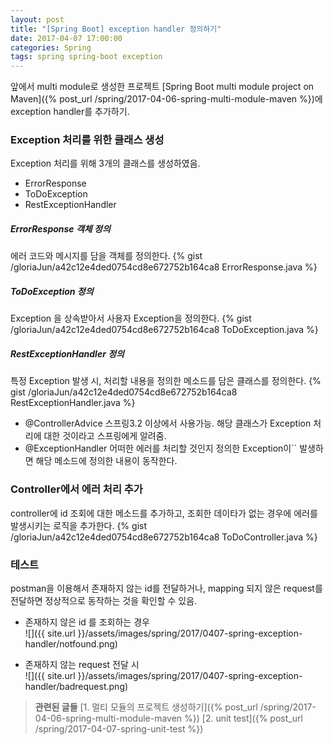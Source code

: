 ```yaml
---
layout: post
title: "[Spring Boot] exception handler 정의하기"
date: 2017-04-07 17:00:00
categories: Spring
tags: spring spring-boot exception
---
```


앞에서 multi module로 생성한 프로젝트 [Spring Boot multi module project on Maven]({% post_url /spring/2017-04-06-spring-multi-module-maven %})에  exception handler를 추가하기.



### Exception 처리를 위한 클래스 생성
Exception 처리를 위해 3개의 클래스를 생성하였음.
* ErrorResponse
* ToDoException
* RestExceptionHandler

##### ErrorResponse 객체 정의
에러 코드와 메시지를 담을 객체를 정의한다.
{% gist /gloriaJun/a42c12e4ded0754cd8e672752b164ca8 ErrorResponse.java %}

##### ToDoException 정의
Exception 을 상속받아서 사용자 Exception을 정의한다.
{% gist /gloriaJun/a42c12e4ded0754cd8e672752b164ca8 ToDoException.java %}

##### RestExceptionHandler 정의
특정 Exception 발생 시, 처리할 내용을 정의한 메소드를 담은 클래스를 정의한다.
{% gist /gloriaJun/a42c12e4ded0754cd8e672752b164ca8 RestExceptionHandler.java %}

* @ControllerAdvice
스프링3.2 이상에서 사용가능.
해당 클래스가 Exception 처리에 대한 것이라고 스프링에게 알려줌.
* @ExceptionHandler
어떠한 에러를 처리할 것인지 정의한 Exception이`` 발생하면 해당 메소드에 정의한 내용이 동작한다.

### Controller에서 에러 처리 추가
controller에 id 조회에 대한 메소드를 추가하고, 조회한 데이타가 없는 경우에 에러를 발생시키는 로직을 추가한다.
{% gist /gloriaJun/a42c12e4ded0754cd8e672752b164ca8 ToDoController.java %}

### 테스트
postman을 이용해서 존재하지 않는 id를 전달하거나, mapping 되지 않은 request를 전달하면 정상적으로 동작하는 것을 확인할 수 있음.

* 존재하지 않은 id 를 조회하는 경우<br/>
![]({{ site.url }}/assets/images/spring/2017/0407-spring-exception-handler/notfound.png)

* 존재하지 않는 request 전달 시<br/>
![]({{ site.url }}/assets/images/spring/2017/0407-spring-exception-handler/badrequest.png)


> **관련된 글들**
> [1. 멀티 모듈의 프로젝트 생성하기]({% post_url /spring/2017-04-06-spring-multi-module-maven %})
>  [2. unit test]({% post_url /spring/2017-04-07-spring-unit-test %})





